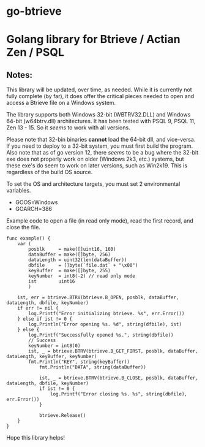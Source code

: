 # go-btrieve
Golang library for Btrieve / Actian Zen / PSQL
==============================================

Notes:
------
This library will be updated, over time, as needed. While it is currently not fully complete (by far), it does offer the
critical pieces needed to open and access a Btrieve file on a Windows system.

The library supports both Windows 32-bit (WBTRV32.DLL) and Windows 64-bit (w64btrv.dll) architectures. It has been tested with PSQL 9, PSQL 11, Zen 13 - 15. So it _seems_ to work with all versions. 

Please note that 32-bin binaries __cannot__ load the 64-bit dll, and vice-versa. If you need to deploy to a 32-bit system, you must first build the program. Also note that as of go version 12, there _seems_ to be a bug where the 32-bit exe does not properly work on older (Windows 2k3, etc.) systems, but these exe's do seem to work on later versions, such as Win2k19. This is regardless of the build OS source.

To set the OS and architecture targets, you must set 2 environmental variables.
* GOOS=Windows
* GOARCH=386

Example code to open a file (in read only mode), read the first record, and close the file.

```
func example() {
	var (
		posblk     = make([]uint16, 160)
		dataBuffer = make([]byte, 256)
		dataLength = uint32(len(dataBuffer))
		dbfile     = []byte(`file.dat` + "\x00")
		keyBuffer  = make([]byte, 255)
		keyNumber  = int8(-2) // read only mode
		ist        uint16
    	)

	ist, err = btrieve.BTRV(btrieve.B_OPEN, posblk, dataBuffer, dataLength, dbfile, keyNumber)
	if err != nil {
		log.Printf("Error initializing btrieve. %s", err.Error())
	} else if ist != 0 {
		log.Println("Error opening %s. %d", string(dfbile), ist)
	} else {
		log.Printf("Successfully opened %s.", string(dbfile))
		// Success
		keyNumber = int8(0)
		ist, _ = btrieve.BTRV(btrieve.B_GET_FIRST, posblk, dataBuffer, dataLength, keyBuffer, keyNumber)
		fmt.Println("KEY", string(keyBuffer))
        	fmt.Println("DATA", string(dataBuffer))

    		ist, _ = btrieve.BTRV(btrieve.B_CLOSE, posblk, dataBuffer, dataLength, dbfile, keyNumber)
    		if ist != 0 {
	    		log.Printf("Error closing %s. %s", string(dbfile), err.Error())
	    	}

    		btrieve.Release()
	}
}
```

Hope this library helps!
